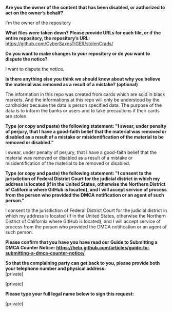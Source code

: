 **Are you the owner of the content that has been disabled, or authorized to act on the owner’s behalf?**  

I'm the owner of the repository

**What files were taken down? Please provide URLs for each file, or if the entire repository, the repository’s URL:**  
https://github.com/CyberSaxosTiGER/stolenCrads/

**Do you want to make changes to your repository or do you want to dispute the notice?**  

I want to dispute the notice.

**Is there anything else you think we should know about why you believe the material was removed as a result of a mistake? (optional)**  

The information in this repo was created from cards which are sold in black markets. And the informations at this repo will only be understood by the cardholder because the data is person specified data. The purpose of the data is to inform the banks or users and to take precautions if their cards are stolen.

**Type (or copy and paste) the following statement: "I swear, under penalty of perjury, that I have a good-faith belief that the material was removed or disabled as a result of a mistake or misidentification of the material to be removed or disabled."**  

I swear, under penalty of perjury, that I have a good-faith belief that the material was removed or disabled as a result of a mistake or misidentification of the material to be removed or disabled.

**Type (or copy and paste) the following statement: "I consent to the jurisdiction of Federal District Court for the judicial district in which my address is located (if in the United States, otherwise the Northern District of California where GitHub is located), and I will accept service of process from the person who provided the DMCA notification or an agent of such person."**  

I consent to the jurisdiction of Federal District Court for the judicial district in which my address is located (if in the United States, otherwise the Northern District of California where GitHub is located), and I will accept service of process from the person who provided the DMCA notification or an agent of such person.

**Please confirm that you have you have read our Guide to Submitting a DMCA Counter Notice: https://help.github.com/articles/guide-to-submitting-a-dmca-counter-notice/**  

**So that the complaining party can get back to you, please provide both your telephone number and physical address:**  
[private]  

[private]

**Please type your full legal name below to sign this request:**  

[private]

